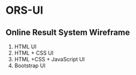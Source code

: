# ORS-UI  
## Online Result System Wireframe
1. HTML UI
1. HTML + CSS UI
1. HTML +CSS + JavaScript UI
1. Bootstrap UI
